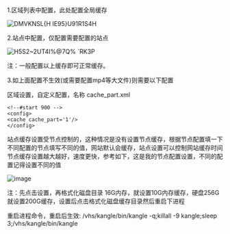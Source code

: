 1.区域列表中配置，此处配置全局缓存

![DMVKNSL{H IE95}U91R1S4H](https://user-images.githubusercontent.com/90959714/158992310-7fc1820e-83a5-4dcc-ae9f-25bd8efaf40e.png)

2.站点中配置，仅配置需要配置的站点

![H5S2~2$UT4$I%@7Q% `RK3P](https://user-images.githubusercontent.com/90959714/158992575-f2fb0889-e523-457e-926b-e8c1a61f8918.png)

注：一般配置以上缓存即可正常缓存。

3.如上面配置不生效(或需要配置mp4等大文件)则需要以下配置

区域设置，自定义配置，名称
cache_part.xml

```
<!--#start 900 -->
<config>
<cache cache_part='1'/>
</config>
```

站点缓存设置受节点控制的，这种情况是没有设置节点缓存，根据节点配置填一下
不同配置的节点填写不同的值，网站默认会缓存，站点设置可以控制网站缓存时间
节点缓存设置越大越好，速度更快，参考如下，这是我的节点配置设置，不同的配置记得设置不同的值

![image](https://user-images.githubusercontent.com/90959714/158996210-076c9955-dee9-4d91-b747-513860f1467d.png)

注：先点击设置，再格式化磁盘目录
16G内存，就设置10G内存缓存，硬盘256G就设置200G缓存，设置后点击格式化磁盘缓存目录然后重启下进程

重启进程命令，重启后生效:
/vhs/kangle/bin/kangle -q;killall -9 kangle;sleep 3;/vhs/kangle/bin/kangle
